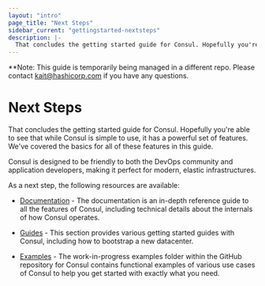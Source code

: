 ```yaml
---
layout: "intro"
page_title: "Next Steps"
sidebar_current: "gettingstarted-nextsteps"
description: |-
  That concludes the getting started guide for Consul. Hopefully you're able to see that while Consul is simple to use, it has a powerful set of features. We've covered the basics for all of these features in this guide.
---
```


**Note: This guide is temporarily being managed in a different repo. Please contact kait@hashicorp.com if you have any
 questions.

# Next Steps

That concludes the getting started guide for Consul. Hopefully you're able to
see that while Consul is simple to use, it has a powerful set of features.
We've covered the basics for all of these features in this guide.

Consul is designed to be friendly to both the DevOps community and
application developers, making it perfect for modern, elastic infrastructures.

As a next step, the following resources are available:

* [Documentation](/docs/index.html) - The documentation is an in-depth reference
  guide to all the features of Consul, including technical details about the
  internals of how Consul operates.

* [Guides](/docs/guides/index.html) - This section provides various getting
  started guides with Consul, including how to bootstrap a new datacenter.

* [Examples](https://github.com/hashicorp/consul/tree/master/demo) -
  The work-in-progress examples folder within the GitHub
  repository for Consul contains functional examples of various use cases
  of Consul to help you get started with exactly what you need.
